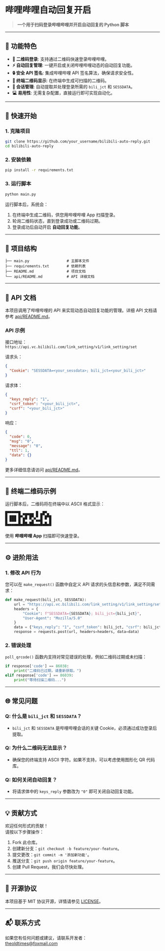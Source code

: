 
# **哔哩哔哩自动回复开启**

> **一个用于扫码登录哔哩哔哩并开启自动回复的 Python 脚本**

---

## **🌟 功能特色**

- **📱 二维码登录**: 支持通过二维码快速登录哔哩哔哩。
- **⚡ 自动回复管理**: 一键开启或关闭哔哩哔哩动态的自动回复功能。
- **🔒 安全 API 签名**: 集成哔哩哔哩 API 签名算法，确保请求安全性。
- **🎯 终端二维码显示**: 在终端中生成可扫描的二维码。
- **📅 会话管理**: 自动提取并处理登录所需的 `bili_jct` 和 `SESSDATA`。
- **💻 易用性**: 无需复杂配置，直接运行即可实现自动化。

---

## **🚀 快速开始**

### 1. 克隆项目

```bash
git clone https://github.com/your_username/bilibili-auto-reply.git
cd bilibili-auto-reply
```

### 2. 安装依赖

```bash
pip install -r requirements.txt
```

### 3. 运行脚本

```bash
python main.py
```

运行脚本后，系统会：

1. 在终端中生成二维码，供您用哔哩哔哩 App 扫描登录。
2. 轮询二维码状态，直到登录成功或二维码过期。
3. 登录成功后自动开启 **自动回复功能**。

---

## **📁 项目结构**

```
├── main.py                 # 主脚本文件
├── requirements.txt        # 依赖列表
├── README.md               # 项目文档
└── api/README.md           # API 详细文档
```

---

## **📜 API 文档**

本项目调用了哔哩哔哩的 API 来实现动态自动回复功能的管理。详细 API 文档请参考 [api/README.md](api/README.md)。

### API 示例

接口地址：  
`https://api.vc.bilibili.com/link_setting/v1/link_setting/set`

请求头：

```json
{
  "Cookie": "SESSDATA=<your_sessdata>; bili_jct=<your_bili_jct>"
}
```

请求体：

```json
{
  "keys_reply": "1",
  "csrf_token": "<your_bili_jct>",
  "csrf": "<your_bili_jct>"
}
```

响应：

```json
{
  "code": 0,
  "msg": "0",
  "message": "0",
  "ttl": 1,
  "data": {}
}
```

更多详细信息请访问 [api/README.md](api/README.md)。

---

## **📸 终端二维码示例**

运行脚本后，二维码将在终端中以 ASCII 格式显示：

```
█▀▀▀▀▀█ ▄▄▄▄▄ █ ▄█▀▄ 
█ ███ █▀▄█ █▀▄▀ █ █▀█
█ ▀▀▀ █ █▄ ▄█ ▀▀█ ▄ █
▀▀▀▀▀▀▀▀▀▀▀▀▀▀▀▀▀▀▀▀▀
```

使用 **哔哩哔哩 App** 扫描即可快速登录。

---

## **⚙️ 进阶用法**

### 1. 修改 API 行为

您可以在 `make_request()` 函数中自定义 API 请求的头信息和参数，满足不同需求：

```python
def make_request(bili_jct, SESSDATA):
    url = "https://api.vc.bilibili.com/link_setting/v1/link_setting/set"
    headers = {
        "Cookie": f"SESSDATA={SESSDATA}; bili_jct={bili_jct}",
        "User-Agent": "Mozilla/5.0"
    }
    data = {"keys_reply": "1", "csrf_token": bili_jct, "csrf": bili_jct}
    response = requests.post(url, headers=headers, data=data)
```

### 2. 错误处理

`poll_qrcode()` 函数内支持对常见错误的处理，例如二维码过期或未扫描：

```python
if response['code'] == 86038:
    print("二维码已过期，请重新获取。")
elif response['code'] == 86039:
    print("等待扫描二维码...")
```

---

## **🌐 常见问题**

### **Q: 什么是 `bili_jct` 和 `SESSDATA`？**
- `bili_jct` 和 `SESSDATA` 是哔哩哔哩会话的关键 Cookie，必须通过成功登录后提取。

### **Q: 为什么二维码无法显示？**
- 确保您的终端支持 ASCII 字符。如果不支持，可以考虑使用图形化 QR 代码库。

### **Q: 如何关闭自动回复？**
- 将请求体中的 `keys_reply` 参数改为 `"0"` 即可关闭自动回复功能。

---

## **💡 贡献方式**

欢迎任何形式的贡献！  
请按以下步骤操作：

1. Fork 此仓库。
2. 创建新分支：`git checkout -b feature/your-feature`。
3. 提交更改：`git commit -m '添加新功能'`。
4. 推送分支：`git push origin feature/your-feature`。
5. 创建 Pull Request，我们会尽快处理。

---

## **📄 开源协议**

本项目基于 MIT 协议开源，详情请参见 [LICENSE](LICENSE)。

---

## **📬 联系方式**

如果您有任何问题或建议，请联系开发者：  
[theoldtimes@foxmail.com](mailto:theoldtimes@foxmail.com)

